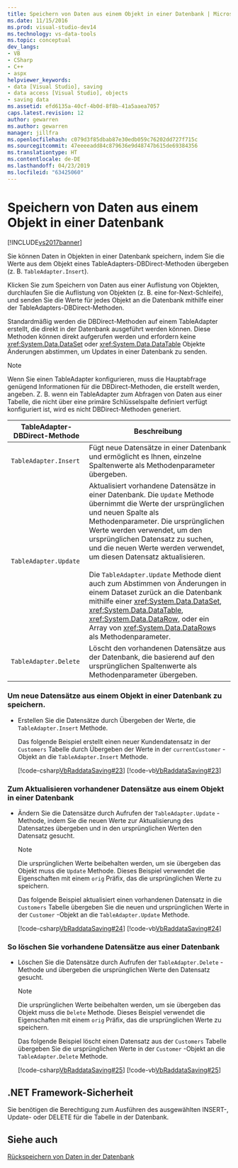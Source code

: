 ```yaml
---
title: Speichern von Daten aus einem Objekt in einer Datenbank | Microsoft-Dokumentation
ms.date: 11/15/2016
ms.prod: visual-studio-dev14
ms.technology: vs-data-tools
ms.topic: conceptual
dev_langs:
- VB
- CSharp
- C++
- aspx
helpviewer_keywords:
- data [Visual Studio], saving
- data access [Visual Studio], objects
- saving data
ms.assetid: efd6135a-40cf-4b0d-8f8b-41a5aaea7057
caps.latest.revision: 12
author: gewarren
ms.author: gewarren
manager: jillfra
ms.openlocfilehash: c079d3f85dbab87e30edb059c76202dd727f715c
ms.sourcegitcommit: 47eeeeadd84c879636e9d48747b615de69384356
ms.translationtype: HT
ms.contentlocale: de-DE
ms.lasthandoff: 04/23/2019
ms.locfileid: "63425060"
---
```

# <a name="save-data-from-an-object-to-a-database"></a>Speichern von Daten aus einem Objekt in einer Datenbank
[!INCLUDE[vs2017banner](../includes/vs2017banner.md)]

Sie können Daten in Objekten in einer Datenbank speichern, indem Sie die Werte aus dem Objekt eines TableAdapters-DBDirect-Methoden übergeben (z. B. `TableAdapter.Insert`).
  
 Klicken Sie zum Speichern von Daten aus einer Auflistung von Objekten, durchlaufen Sie die Auflistung von Objekten (z. B. eine for-Next-Schleife), und senden Sie die Werte für jedes Objekt an die Datenbank mithilfe einer der TableAdapters-DBDirect-Methoden.  
  
 Standardmäßig werden die DBDirect-Methoden auf einem TableAdapter erstellt, die direkt in der Datenbank ausgeführt werden können. Diese Methoden können direkt aufgerufen werden und erfordern keine <xref:System.Data.DataSet> oder <xref:System.Data.DataTable> Objekte Änderungen abstimmen, um Updates in einer Datenbank zu senden.  
  
> [!NOTE]
> Wenn Sie einen TableAdapter konfigurieren, muss die Hauptabfrage genügend Informationen für die DBDirect-Methoden, die erstellt werden, angeben. Z. B. wenn ein TableAdapter zum Abfragen von Daten aus einer Tabelle, die nicht über eine primäre Schlüsselspalte definiert verfügt konfiguriert ist, wird es nicht DBDirect-Methoden generiert.  
  
|TableAdapter-DBDirect-Methode|Beschreibung|  
|----------------------------------|-----------------|  
|`TableAdapter.Insert`|Fügt neue Datensätze in einer Datenbank und ermöglicht es Ihnen, einzelne Spaltenwerte als Methodenparameter übergeben.|  
|`TableAdapter.Update`|Aktualisiert vorhandene Datensätze in einer Datenbank. Die `Update` Methode übernimmt die Werte der ursprünglichen und neuen Spalte als Methodenparameter. Die ursprünglichen Werte werden verwendet, um den ursprünglichen Datensatz zu suchen, und die neuen Werte werden verwendet, um diesen Datensatz aktualisieren.<br /><br /> Die `TableAdapter.Update` Methode dient auch zum Abstimmen von Änderungen in einem Dataset zurück an die Datenbank mithilfe einer <xref:System.Data.DataSet>, <xref:System.Data.DataTable>, <xref:System.Data.DataRow>, oder ein Array von <xref:System.Data.DataRow>s als Methodenparameter.|  
|`TableAdapter.Delete`|Löscht den vorhandenen Datensätze aus der Datenbank, die basierend auf den ursprünglichen Spaltenwerte als Methodenparameter übergeben.|  
  
### <a name="to-save-new-records-from-an-object-to-a-database"></a>Um neue Datensätze aus einem Objekt in einer Datenbank zu speichern.  
  
- Erstellen Sie die Datensätze durch Übergeben der Werte, die `TableAdapter.Insert` Methode.  
  
     Das folgende Beispiel erstellt einen neuer Kundendatensatz in der `Customers` Tabelle durch Übergeben der Werte in der `currentCustomer` -Objekt an die `TableAdapter.Insert` Methode.  
  
     [!code-csharp[VbRaddataSaving#23](../snippets/csharp/VS_Snippets_VBCSharp/VbRaddataSaving/CS/Form3.cs#23)]
     [!code-vb[VbRaddataSaving#23](../snippets/visualbasic/VS_Snippets_VBCSharp/VbRaddataSaving/VB/Form3.vb#23)]  
  
### <a name="to-update-existing-records-from-an-object-to-a-database"></a>Zum Aktualisieren vorhandener Datensätze aus einem Objekt in einer Datenbank  
  
- Ändern Sie die Datensätze durch Aufrufen der `TableAdapter.Update` -Methode, indem Sie die neuen Werte zur Aktualisierung des Datensatzes übergeben und in den ursprünglichen Werten den Datensatz gesucht.  
  
    > [!NOTE]
    > Die ursprünglichen Werte beibehalten werden, um sie übergeben das Objekt muss die `Update` Methode. Dieses Beispiel verwendet die Eigenschaften mit einem `orig` Präfix, das die ursprünglichen Werte zu speichern.  
  
     Das folgende Beispiel aktualisiert einen vorhandenen Datensatz in die `Customers` Tabelle übergeben Sie die neuen und ursprünglichen Werte in der `Customer` -Objekt an die `TableAdapter.Update` Methode.  
  
     [!code-csharp[VbRaddataSaving#24](../snippets/csharp/VS_Snippets_VBCSharp/VbRaddataSaving/CS/Form3.cs#24)]
     [!code-vb[VbRaddataSaving#24](../snippets/visualbasic/VS_Snippets_VBCSharp/VbRaddataSaving/VB/Form3.vb#24)]  
  
### <a name="to-delete-existing-records-from-a-database"></a>So löschen Sie vorhandene Datensätze aus einer Datenbank  
  
- Löschen Sie die Datensätze durch Aufrufen der `TableAdapter.Delete` -Methode und übergeben die ursprünglichen Werte den Datensatz gesucht.  
  
    > [!NOTE]
    > Die ursprünglichen Werte beibehalten werden, um sie übergeben das Objekt muss die `Delete` Methode. Dieses Beispiel verwendet die Eigenschaften mit einem `orig` Präfix, das die ursprünglichen Werte zu speichern.  
  
     Das folgende Beispiel löscht einen Datensatz aus der `Customers` Tabelle übergeben Sie die ursprünglichen Werte in der `Customer` -Objekt an die `TableAdapter.Delete` Methode.  
  
     [!code-csharp[VbRaddataSaving#25](../snippets/csharp/VS_Snippets_VBCSharp/VbRaddataSaving/CS/Form3.cs#25)]
     [!code-vb[VbRaddataSaving#25](../snippets/visualbasic/VS_Snippets_VBCSharp/VbRaddataSaving/VB/Form3.vb#25)]  
  
## <a name="net-framework-security"></a>.NET Framework-Sicherheit  
 Sie benötigen die Berechtigung zum Ausführen des ausgewählten INSERT-, Update- oder DELETE für die Tabelle in der Datenbank.  
  
## <a name="see-also"></a>Siehe auch  
 [Rückspeichern von Daten in der Datenbank](../data-tools/save-data-back-to-the-database.md)
